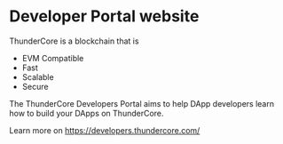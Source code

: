 # Developer Portal website
ThunderCore is a blockchain that is 
- EVM Compatible
- Fast
- Scalable 
- Secure

The ThunderCore Developers Portal aims to help DApp developers learn how to build your DApps on ThunderCore. 

Learn more on https://developers.thundercore.com/
